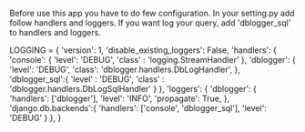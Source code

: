 Before use this app you have to do few configuration.
In your setting.py add follow handlers and loggers.
If you want log your query, add 'dblogger_sql' to handlers and loggers. 

LOGGING = {
    'version': 1,
    'disable_existing_loggers': False,
    'handlers': {
        'console': {
            'level': 'DEBUG',
            'class' : 'logging.StreamHandler'
        },
        'dblogger': {
            'level': 'DEBUG',
            'class': 'dblogger.handlers.DbLogHandler',
        },
        'dblogger_sql':{
            'level' : 'DEBUG',
            'class' : 'dblogger.handlers.DbLogSqlHandler'
        }
    },
    'loggers': {
        'dblogger': {
            'handlers': ['dblogger'],
            'level': 'INFO',
            'propagate': True,
        },
        'django.db.backends':{
            'handlers': ['console', 'dblogger_sql'],
            'level': 'DEBUG'
        }
    },
}